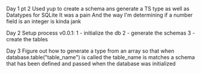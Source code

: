 Day 1 pt 2
Used yup to create a schema ans generate a TS type as well as Datatypes for SQLite
It was a pain
And the way I'm determining if a number field is an integer is kinda jank

Day 2
Setup process v0.0.1:
1 - initialize the db
2 - generate the schemas
3 - create the tables

Day 3
Figure out how to generate a type from an array so that when database.table("table_name") is called the table_name is matches a schema that has been defined and passed when the database was initialized

